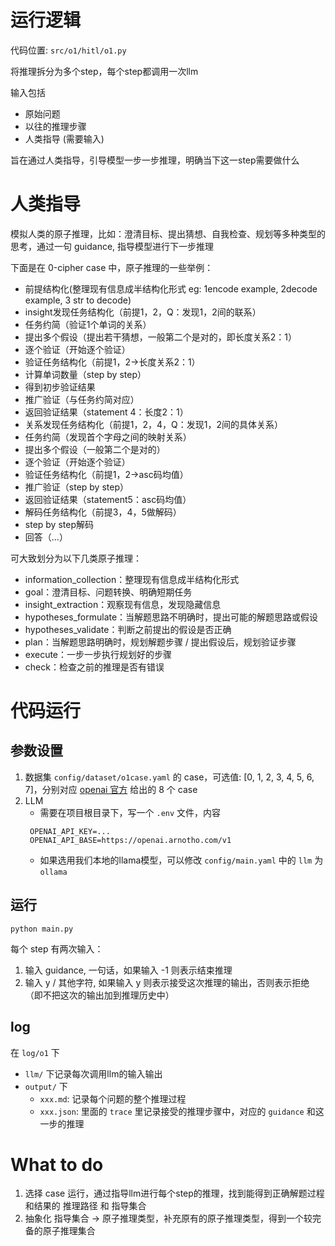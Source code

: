 # 运行逻辑

代码位置: `src/o1/hitl/o1.py`

将推理拆分为多个step，每个step都调用一次llm

输入包括
- 原始问题
- 以往的推理步骤
- 人类指导 (需要输入)

旨在通过人类指导，引导模型一步一步推理，明确当下这一step需要做什么

# 人类指导

模拟人类的原子推理，比如：澄清目标、提出猜想、自我检查、规划等多种类型的思考，通过一句 guidance, 指导模型进行下一步推理

下面是在 0-cipher case 中，原子推理的一些举例：
- 前提结构化(整理现有信息成半结构化形式 eg: 1encode example, 2decode example, 3 str to decode)
- insight发现任务结构化（前提1，2，Q：发现1，2间的联系）
- 任务约简（验证1个单词的关系）
- 提出多个假设（提出若干猜想，一般第二个是对的，即长度关系2：1）
- 逐个验证（开始逐个验证）
- 验证任务结构化（前提1，2->长度关系2：1）
- 计算单词数量（step by step）
- 得到初步验证结果
- 推广验证（与任务约简对应）
- 返回验证结果（statement 4：长度2：1）
- 关系发现任务结构化（前提1，2，4，Q：发现1，2间的具体关系）
- 任务约简（发现首个字母之间的映射关系）
- 提出多个假设（一般第二个是对的）
- 逐个验证（开始逐个验证）
- 验证任务结构化（前提1，2->asc码均值）
- 推广验证（step by step）
- 返回验证结果（statement5：asc码均值）
- 解码任务结构化（前提3，4，5做解码）
- step by step解码
- 回答（...）

可大致划分为以下几类原子推理：
- information_collection：整理现有信息成半结构化形式
- goal：澄清目标、问题转换、明确短期任务
- insight_extraction：观察现有信息，发现隐藏信息
- hypotheses_formulate：当解题思路不明确时，提出可能的解题思路或假设
- hypotheses_validate：判断之前提出的假设是否正确
- plan：当解题思路明确时，规划解题步骤 / 提出假设后，规划验证步骤
- execute：一步一步执行规划好的步骤
- check：检查之前的推理是否有错误

# 代码运行

## 参数设置

1. 数据集
   `config/dataset/o1case.yaml` 的 case，可选值: [0, 1, 2, 3, 4, 5, 6, 7]，分别对应 [openai 官方](https://openai.com/index/learning-to-reason-with-llms/) 给出的 8 个 case
2. LLM
   - 需要在项目根目录下，写一个 `.env` 文件，内容
   ```
    OPENAI_API_KEY=...
    OPENAI_API_BASE=https://openai.arnotho.com/v1
    ```
   - 如果选用我们本地的llama模型，可以修改 `config/main.yaml` 中的 `llm` 为 `ollama`

## 运行

```shell
python main.py
```

每个 step 有两次输入：
1. 输入 guidance, 一句话，如果输入 -1 则表示结束推理
2. 输入 y / 其他字符, 如果输入 y 则表示接受这次推理的输出，否则表示拒绝（即不把这次的输出加到推理历史中）

## log

在 `log/o1` 下
- `llm/` 下记录每次调用llm的输入输出
- `output/` 下
  - `xxx.md`: 记录每个问题的整个推理过程
  - `xxx.json`: 里面的 `trace` 里记录接受的推理步骤中，对应的 `guidance` 和这一步的推理

# What to do

1. 选择 case 运行，通过指导llm进行每个step的推理，找到能得到正确解题过程和结果的 推理路径 和 指导集合
2. 抽象化 指导集合 -> 原子推理类型，补充原有的原子推理类型，得到一个较完备的原子推理集合
